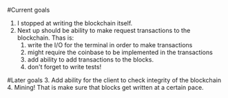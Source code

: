 
#Current goals
1. I stopped at writing the blockchain itself.
2. Next up should be ability to make request transactions to the blockchain. Thas is:
    1. write the I/O for the terminal in order to make transactions
    2. might require the coinbase to be implemented in the transactions
    3. add ability to add transactions to the blocks.
    4. don't forget to write tests!

#Later goals
3. Add ability for the client to check integrity of the blockchain
4. Mining! That is make sure that blocks get written at a certain pace.
